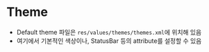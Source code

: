 # Theme

- Default theme 파일은 `res/values/themes/themes.xml`에 위치해 있음
- 여기에서 기본적인 색상이나, StatusBar 등의 attribute를 설정할 수 있음